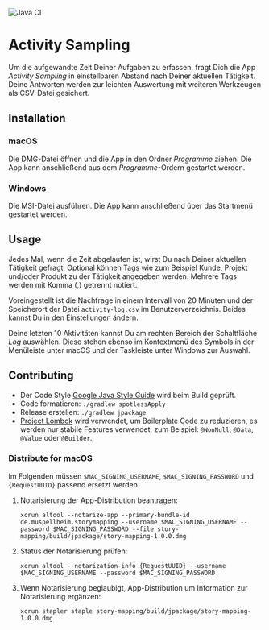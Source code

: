![Java CI](https://github.com/falkoschumann/activity-sampling-java/workflows/Java%20CI/badge.svg)

# Activity Sampling

Um die aufgewandte Zeit Deiner Aufgaben zu erfassen, fragt Dich die App
_Activity Sampling_ in einstellbaren Abstand nach Deiner aktuellen Tätigkeit.
Deine Antworten werden zur leichten Auswertung mit weiteren Werkzeugen als
CSV-Datei gesichert.

## Installation

### macOS

Die DMG-Datei öffnen und die App in den Ordner _Programme_ ziehen. Die App kann
anschließend aus dem _Programme_-Ordern gestartet werden.

### Windows

Die MSI-Datei ausführen. Die App kann anschließend über das Startmenü gestartet
werden.

## Usage

Jedes Mal, wenn die Zeit abgelaufen ist, wirst Du nach Deiner aktuellen
Tätigkeit gefragt. Optional können Tags wie zum Beispiel Kunde, Projekt und/oder
Produkt zu der Tätigkeit angegeben werden. Mehrere Tags werden mit Komma (,)
getrennt notiert.

Voreingestellt ist die Nachfrage in einem Intervall von 20 Minuten und der
Speicherort der Datei `activity-log.csv` im Benutzerverzeichnis. Beides kannst
Du in den Einstellungen ändern.

Deine letzten 10 Aktivitäten kannst Du am rechten Bereich der Schaltfläche _Log_
auswählen. Diese stehen ebenso im Kontextmenü des Symbols in der Menüleiste
unter macOS und der Taskleiste unter Windows zur Auswahl.

## Contributing

- Der Code Style [Google Java Style Guide][1] wird beim Build geprüft.
- Code formatieren: `./gradlew spotlessApply`
- Release erstellen: `./gradlew jpackage`
- [Project Lombok][2] wird verwendet, um Boilerplate Code zu reduzieren, es
  werden nur stabile Features verwendet, zum Beispiel: `@NonNull`, `@Data`,
  `@Value` oder `@Builder`.

### Distribute for macOS

Im Folgenden müssen `$MAC_SIGNING_USERNAME`, `$MAC_SIGNING_PASSWORD`
und `{RequestUUID}` passend ersetzt werden.

1. Notarisierung der App-Distribution beantragen:

   `xcrun altool --notarize-app --primary-bundle-id de.muspellheim.storymapping --username $MAC_SIGNING_USERNAME --password $MAC_SIGNING_PASSWORD --file story-mapping/build/jpackage/story-mapping-1.0.0.dmg`

2. Status der Notarisierung prüfen:

   `xcrun altool --notarization-info {RequestUUID} --username $MAC_SIGNING_USERNAME --password $MAC_SIGNING_PASSWORD`

3. Wenn Notarisierung beglaubigt, App-Distribution um Information zur
   Notarisierung ergänzen:

   `xcrun stapler staple story-mapping/build/jpackage/story-mapping-1.0.0.dmg`


[1]: https://google.github.io/styleguide/javaguide.html
[2]: https://projectlombok.org
